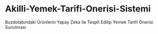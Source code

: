 # Akilli-Yemek-Tarifi-Onerisi-Sistemi
Buzdolabındaki Ürünlerin Yapay Zeka ile Tespit Edilip Yemek Tarifi Önerisi Sunulması
